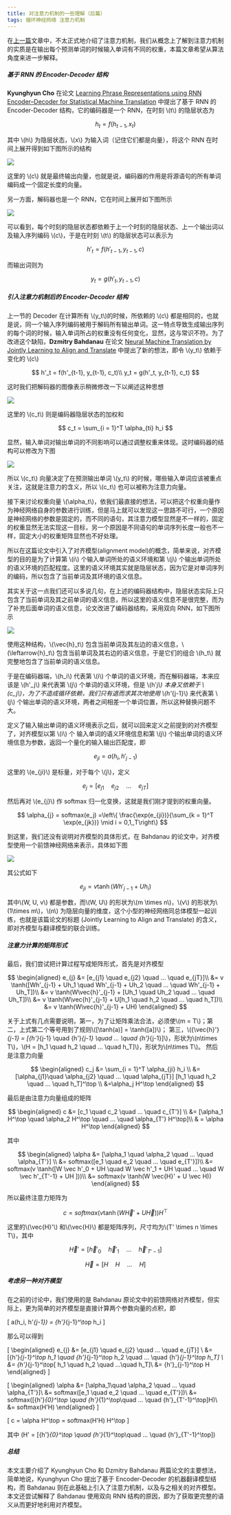 ```yaml
---
title: 对注意力机制的一些理解（后篇）
tags: 循环神经网络 注意力机制
---
```


在[上一篇](https://seanwangjs.github.io/2021/04/30/attention-mechanisem.html)文章中，不太正式地介绍了注意力机制，我们从概念上了解到注意力机制的实质是在输出每个预测单词的时候输入单词有不同的权重，本篇文章希望从算法角度来进一步解释。

##### 基于 RNN 的 Encoder-Decoder 结构

**Kyunghyun Cho** 在论文 [Learning Phrase Representations using RNN Encoder–Decoder for Statistical Machine Translation](https://arxiv.org/abs/1406.1078) 中提出了基于 RNN 的 Encoder-Decoder 结构，它的编码器是一个 RNN，在时刻 \\(t\\) 的隐层状态为

$$
  h_{t} = f(h_{t-1}, x_t)
  $$

其中 \\(h\\) 为隐层状态，\\(x\\) 为输入词（记住它们都是向量），将这个 RNN 在时间上展开得到如下图所示的结构

![](/resources/2021-05-07-attention-mechanism-2/attention-encoder.png)

这里的 \\(c\\) 就是最终输出向量，也就是说，编码器的作用是将源语句的所有单词编码成一个固定长度的向量。

另一方面，解码器也是一个 RNN，它在时间上展开如下图所示

![](/resources/2021-05-07-attention-mechanism-2/attention-decoder.png)

可以看到，每个时刻的隐层状态都依赖于上一个时刻的隐层状态、上一个输出词以及输入序列编码 \\(c\\)，于是在时刻 \\(t\\) 的隐层状态可以表示为

$$
  h'_t = f(h'_{t-1}, y_{t-1}, c)
  $$

而输出词则为 

$$
  y_t = g(h'_t, y_{t-1}, c)
  $$

##### 引入注意力机制后的 Encoder-Decoder 结构

上一节的 Decoder 在计算所有 \\(y_t\\)的时候，所依赖的 \\(c\\) 都是相同的，也就是说，同一个输入序列编码被用于解码所有输出单词。这一特点导致生成输出序列的每个词的时候，输入单词所占的权重没有任何变化，显然，这与常识不符。为了改进这个缺陷，**Dzmitry Bahdanau** 在论文 [Neural Machine Translation by Jointly Learning to Align and Translate](https://arxiv.org/abs/1409.0473) 中提出了新的想法，即令 \\(y_t\\) 依赖于变化的 \\(c\\)

$$
  h'_t = f(h'_{t-1}, y_{t-1}, c_t)\\
  y_t = g(h'_t, y_{t-1}, c_t) 
  $$

这时我们把解码器的图像表示稍微修改一下以阐述这种思想

![](/resources/2021-05-07-attention-mechanism-2/attention-decoder-2.png)

这里的 \\(c_t\\) 则是编码器隐层状态的加权和

$$
  c_t = \sum_{i = 1}^T \alpha_{ti} h_i
  $$

显然，输入单词对输出单词的不同影响可以通过调整权重来体现。这时编码器的结构可以修改为下图

![](/resources/2021-05-07-attention-mechanism-2/attention-encoder-2.png)

所以 \\(c_t\\) 向量决定了在预测输出单词 \\(y_t\\) 的时候，哪些输入单词应该被重点关注，这就是注意力的含义，所以 \\(c_t\\) 也可以被称为注意力向量。

接下来讨论权重向量 \\(\alpha_t\\)，依我们最直接的想法，可以把这个权重向量作为神经网络自身的参数进行训练，但是马上就可以发现这一思路不可行，一个原因是神经网络的参数是固定的，而不同的语句，其注意力模型显然是不一样的，固定的权重显然无法实现这一目标，另一个原因是不同语句的单词序列长度一般也不一样，固定大小的权重矩阵显然也不好处理。

所以在这篇论文中引入了对齐模型(alignment model)的概念，简单来说，对齐模型的目的是为了计算第 \\(i\\) 个输入单词所处的语义环境和第 \\(j\\) 个输出单词所处的语义环境的匹配程度。这里的语义环境其实就是隐层状态，因为它是对单词序列的编码，所以包含了当前单词及其环境的语义信息。

其实关于这一点我们还可以多说几句，在上述的编码器结构中，隐层状态实际上只包含了当前单词及其之前单词的语义信息，所以这里的语义信息不是很完整，而为了补充后面单词的语义信息，论文改进了编码器结构，采用双向 RNN，如下图所示

![](/resources/2021-05-07-attention-mechanism-2/attention-encoder-3.png)

使用这种结构，\\(\vec{h}_t\\) 包含当前单词及其左边的语义信息，\\(\leftarrow{h}_t\\) 包含当前单词及其右边的语义信息，于是它们的组合 \\(h_t\\) 就完整地包含了当前单词的语义信息。

于是在编码器端，\\(h_i\\) 代表第 \\(i\\) 个单词的语义环境，而在解码器端，本来应该是 \\(h'_j\\) 来代表第 \\(j\\) 个单词的语义环境，但是 \\(h'_j\\) 本身又依赖于 \\(c_j\\)，为了不造成循环依赖，我们只有退而求其次地使用 \\(h'_{j-1}\\) 来代表第 \\(j\\) 个输出单词的语义环境，两者之间相差一个单词位置，所以这种替换问题不大。

定义了输入输出单词的语义环境表示之后，就可以回来定义之前提到的对齐模型了，对齐模型以第 \\(i\\) 个 输入单词的语义环境信息和第 \\(j\\) 个输出单词的语义环境信息为参数，返回一个量化的输入输出匹配度，即 

$$
  e_{ji} = a(h_i, h'_{j-1})
  $$

这里的 \\(e_{ji}\\) 是标量，对于每个 \\(j\\)，定义 

$$
  e_j = [e_{j1}\quad e_{j2} \quad ...\quad e_{jT}]
  $$

然后再对 \\(e_{j}\\) 作 softmax 归一化变换，这就是我们刚才提到的权重向量。

$$
  \alpha_{j} = softmax(e_j) =\left\{ \frac{\exp(e_{ji})}{\sum_{k = 1}^T \exp(e_{jk})} \mid i = 0,1,,T\right\}
  $$

到这里，我们还没有说明对齐模型的具体形式，在 Bahdanau 的论文中，对齐模型使用一个前馈神经网络来表示，具体如下图

![](/resources/2021-05-07-attention-mechanism-2/attention-alignment.png)

其公式如下

$$
  e_{ji} = v \tanh(W h'_{j-1} + U h_i)
  $$

其中\\(W, U, v\\) 都是参数，而\\(W, U\\) 的形状为\\(m \times n\\)，\\(v\\) 的形状为\\(1\times m\\)，\\(n\\) 为隐层向量的维度，这个小型的神经网络同总体模型一起训练，也就是该篇论文的标题 (Jointly Learning to Align and Translate) 的含义，即对齐模型与翻译模型的联合训练。

##### 注意力计算的矩阵形式

最后，我们尝试把计算过程写成矩阵形式，首先是对齐模型

$$
  \begin{aligned}
  e_{j} &= [e_{j1} \quad e_{j2} \quad ... \quad e_{jT}]\\
    &= v \tanh([Wh'_{j-1} + Uh_1 \quad Wh'_{j-1} + Uh_2 \quad ... \quad Wh'_{j-1} + Uh_T])\\
    &= v \tanh(W\vec{h}'_{j-1} + [Uh_1 \quad Uh_2 \quad ... \quad Uh_T])\\
    &= v \tanh(W\vec{h}'_{j-1} + U[h_1 \quad h_2 \quad ... \quad h_T])\\
    &= v \tanh(W\vec{h}'_{j-1} + UH) 
  \end{aligned}
  $$

关于上式有几点需要说明，第一，为了让矩阵乘法合法，必须使\\(m = T\\)；第二，上式第二个等号用到了规则\\([\tanh(a)] = \tanh([a])\\)； 第三，\\({\vec{h}'}_{j-1} = [{h'}_{j-1} \quad {h'}_{j-1} \quad ... \quad {h'}_{j-1}]\\)，形状为\\(n\times T\\)，\\(H = [h_1 \quad h_2 \quad ... \quad h_T]\\)，形状为\\(n\times T\\)。 然后是注意力向量

$$
  \begin{aligned}
  c_j &= \sum_{i = 1}^T \alpha_{ji} h_i \\
  &= [\alpha_{j1}\quad \alpha_{j2} \quad ... \quad \alpha_{jT}] [h_1 \quad h_2 \quad ... \quad h_T]^\top  \\
  &=\alpha_j H^\top
  \end{aligned}
  $$

最后是由注意力向量组成的矩阵

$$
  \begin{aligned}
  c &= [c_1 \quad c_2 \quad ... \quad c_{T'}] \\
  &= [\alpha_1 H^\top \quad \alpha_2 H^\top \quad ... \quad \alpha_{T'} H^\top]\\
  & = \alpha H^\top
  \end{aligned}
  $$

其中

$$
  \begin{aligned}
  \alpha &= [\alpha_1 \quad \alpha_2 \quad ... \quad \alpha_{T'}] \\
  &= softmax([e_1 \quad e_2 \quad ... \quad e_{T'}])\\
  &= softmax(v \tanh([W \vec h'_0 + UH \quad W \vec h'_1 + UH \quad ... \quad W \vec h'_{T'-1} + UH ]))\\
  &= softmax(v \tanh(W \vec{H}' + U \vec H))
  \end{aligned}
  $$

所以最终注意力矩阵为

$$
  c = softmax(v \tanh(W \vec{H}' + U \vec H)) H^\top
  $$

这里的\\(\vec{H}'\\) 和\\(\vec{H}\\) 都是矩阵序列，尺寸均为\\(T' \times n \times T\\)，其中

$$
  \vec{H}' = [\vec{h}'_0 \quad \vec{h}'_1 \quad ... \quad \vec{h}'_{T' - 1}]
  $$

$$
  \vec{H} = [H \quad H \quad ... \quad H]
  $$

##### 考虑另一种对齐模型

在之前的讨论中，我们使用的是 Bahdanau 原论文中的前馈网络对齐模型，但实际上，更为简单的对齐模型是直接计算两个参数向量的点积，即

\[
  a(h_i, h'_{j-1}) = {h'}_{j-1}^\top h_i
  \]

那么可以得到 

\[
  \begin{aligned}
  e_{j} &= [e_{j1} \quad e_{j2} \quad ... \quad e_{jT}] \\
  &= [{h'}_{j-1}^\top h_1 \quad {h'}_{j-1}^\top h_2 \quad ... \quad {h'}_{j-1}^\top h_T] \\
  &= {h'}_{j-1}^\top[ h_1 \quad h_2 \quad ...\quad h_T]\\
  &= {h'}_{j-1}^\top H
  \end{aligned}
  \]

\[
  \begin{aligned}
  \alpha &= [\alpha_1\quad \alpha_2 \quad ... \quad \alpha_{T'}]\\
  &= softmax([e_1 \quad e_2 \quad ... \quad e_{T'}])\\
  &= softmax([{h'}_{0}^\top \quad {h'}_{1}^\top\quad ... \quad {h'}_{T'-1}^\top]H)\\
  &= softmax(H'H)
  \end{aligned}
  \]

\[
  c = \alpha H^\top = softmax(H'H) H^\top
  \]

其中 \(H' = [{h'}_{0}^\top \quad {h'}_{1}^\top\quad ... \quad {h'}_{T'-1}^\top]\)


##### 总结

本文主要介绍了 Kyunghyun Cho 和 Dzmitry Bahdanau 两篇论文的主要想法，简单地说，Kyunghyun Cho 提出了基于 Encoder-Decoder 的机器翻译模型结构，而 Bahdanau 则在此基础上引入了注意力机制，以及与之相关的对齐模型。本文还尝试解释了 Bahdanau 使用双向 RNN 结构的原因，即为了获取更完整的语义从而更好地利用对齐模型。
